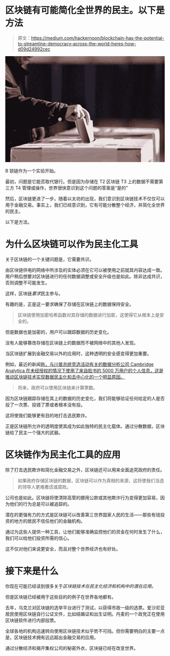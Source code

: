# 区块链有可能简化全世界的民主。以下是方法

> 原文：<https://medium.com/hackernoon/blockchain-has-the-potential-to-streamline-democracy-across-the-world-heres-how-d09d24992cec>

![](img/2f89830afb1dce749de061f4040accf9.png)

B 锁链作为一个实验开始。

最初，问题是它能否取代银行。但是因为存储在 T2 区块链 T3 上的数据不需要第三方 T4 管理或操作，世界很快意识到这个问题的答案是“是的”

然后，区块链更进了一步。随着以太坊的出现，我们意识到区块链技术不仅仅可以用于金融交易。事实上，我们已经意识到，它有可能分散整个经济，并简化全世界的民主。

以下是方法。

# **为什么区块链可以作为民主化工具**

关于区块链的一个关键问题是，它需要共识。

由区块链供电的网络中所涉及的实体必须在它可以被使用之前就其内容达成一致。用户稍后想要对区块链进行的任何数据调整或安全升级也是如此。除非达成共识，否则调整不可能发生。

这样，区块链*要求*民主参与。

有趣的是，正是这一要求确保了存储在区块链上的数据保持安全。

> 区块链使用加密哈希函数对其存储的数据进行加密，这使得它从根本上是安全的。

但是数据也是加密的，用户可以跟踪数据的历史变化。

没有人能够篡改存储在区块链上的数据而不被网络中的其他人发现。

当区块链扩展到金融交易以外的应用时，这种透明的安全感变得更加重要。

例如，最近的新闻[称，与川普总统竞选活动有关的数据分析公司 Cambridge Analytica 在未经授权的情况下使用了来自脸书的 5000 万用户的个人信息，这是推动区块链技术实现数据民主化和去中心化的一个明显原因。](http://www.businessinsider.com/cambridge-analytica-trump-firm-facebook-data-50-million-users-2018-3)

> 将来，政府可以使用区块链来计算票数。

因为区块链跟踪存储在其上的数据的历史变化，我们将能够验证任何给定的人是否投了一次票、投错了票或者根本没有投。

这将使我们能够更有目的地打击选民欺诈。

正是区块链所允许的透明度使其成为如此独特的民主化载体。通过分散数据，区块链给了民主一个强大的武器。

# **区块链作为民主化工具的应用**

除了打击选民欺诈和简化金融交易之外，区块链还可以用来全面追究政府的责任。

> 如果政府存储区块链的数据，区块链可以作为真相的来源，这将使我们当选的领导人更难撒谎或腐败。

公司也是如此。区块链将使清除高管的挪用公款或其他欺诈行为变得更加容易，因为他们的行为总是可以被追踪的。

潜在的更强有力的方式是区块链可以改善第三世界国家人民的生活——那些有钱投资的地方的居民不信任他们的金融机构。

通过为这些人提供一种工具，让他们能够准确监控他们的资金在何时发生了什么，我们可以给他们投资所需的信心。

这不仅对他们来说更安全，而且对整个世界经济也有好处。

# **接下来是什么**

你现在可能已经读到很多关于*区块链技术在民主化经济和机构中的潜在应用。*

但是区块链已经被用于这些目的的例子在世界各地都有。

去年，乌克兰对区块链的选举平台进行了测试，以获得市政一级的选票。爱沙尼亚居民使用区块链自行公证文件，比如结婚证和出生证明。丹麦的一个政党正在使用区块链软件进行内部投票。

全球各地的机构迅速转向使用区块链技术似乎势不可挡。但你需要明白的主要一点是，区块链技术拥有远远超出金融交易的应用。

通过分散经济和揭开集权公司的秘密外衣，区块链已经在改变世界。
